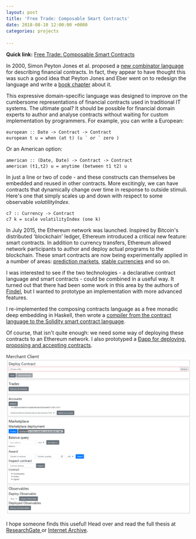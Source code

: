 ```yaml
---
layout: post
title: 'Free Trade: Composable Smart Contracts'
date: 2018-08-10 12:00:00 +0000
categories: projects

---
```

**Quick link:** [Free Trade: Composable Smart Contracts](https://www.researchgate.net/publication/326693413_Free_Trade_Composable_Smart_Contracts)

In 2000, Simon Peyton Jones et al. proposed a [new combinator language](https://www.microsoft.com/en-us/research/publication/composing-contracts-an-adventure-in-financial-engineering/) for describing financial contracts. In fact, they appear to have thought this was such a good idea that Peyton Jones and Eber went on to redesign the language and write a [book chapter](https://www.microsoft.com/en-us/research/wp-content/uploads/2000/09/pj-eber.pdf) about it.

This expressive domain-specific language was designed to improve on the cumbersome representations of financial contracts used in traditional IT systems. The ultimate goal? It should be possible for financial domain experts to author and analyse contracts without waiting for custom implementation by programmers. For example, you can write a European:

    european :: Date -> Contract -> Contract
    european t u = when (at t) (u ` or ` zero )

Or an American option:

    american :: (Date, Date) -> Contract -> Contract
    american (t1,t2) u = anytime (between t1 t2) u

In just a line or two of code - and these constructs can themselves be embedded and reused in other contracts. More excitingly, we can have contracts that dynamically change over time in response to outside stimuli. Here's one that simply scales up and down with respect to some observable _volatilityIndex_.

    c7 :: Currency -> Contract
    c7 k = scale volatilityIndex (one k)

In July 2015, the Ethereum network was launched. Inspired by Bitcoin's distributed 'blockchain' ledger, Ethereum introduced a critical new feature: smart contracts. In addition to currency transfers, Ethereum allowed network participants to author and deploy actual programs to the blockchain. These smart contracts are now being experimentally applied in a number of areas: [prediction markets](https://gnosis.pm/), [stable currencies](https://makerdao.com/) and so on.

I was interested to see if the two technologies - a declarative contract language and smart contracts - could be combined in a useful way. It turned out that there had been some work in this area by the authors of [Findel](http://publications.uni.lu/bitstream/10993/30975/1/Findel_2017-03-08-CR.pdf), but I wanted to prototype an implementation with more advanced features.

I re-implemented the composing contracts language as a free monadic deep embedding in Haskell, then wrote a [compiler from the contract language to the Solidity smart contract language](https://github.com/rossng/merchant/). 

Of course, that isn't quite enough: we need some way of deploying these contracts to an Ethereum network. I also prototyped a [Đapp for deploying, proposing and accepting contracts](https://github.com/rossng/merchant-client).

![](/assets/dapp-screenshot.png)

I hope someone finds this useful! Head over and read the full thesis at [ResearchGate ](https://www.researchgate.net/publication/326693413_Free_Trade_Composable_Smart_Contracts)or [Internet Archive](https://archive.org/details/free-trade-composable-smart-contracts).
